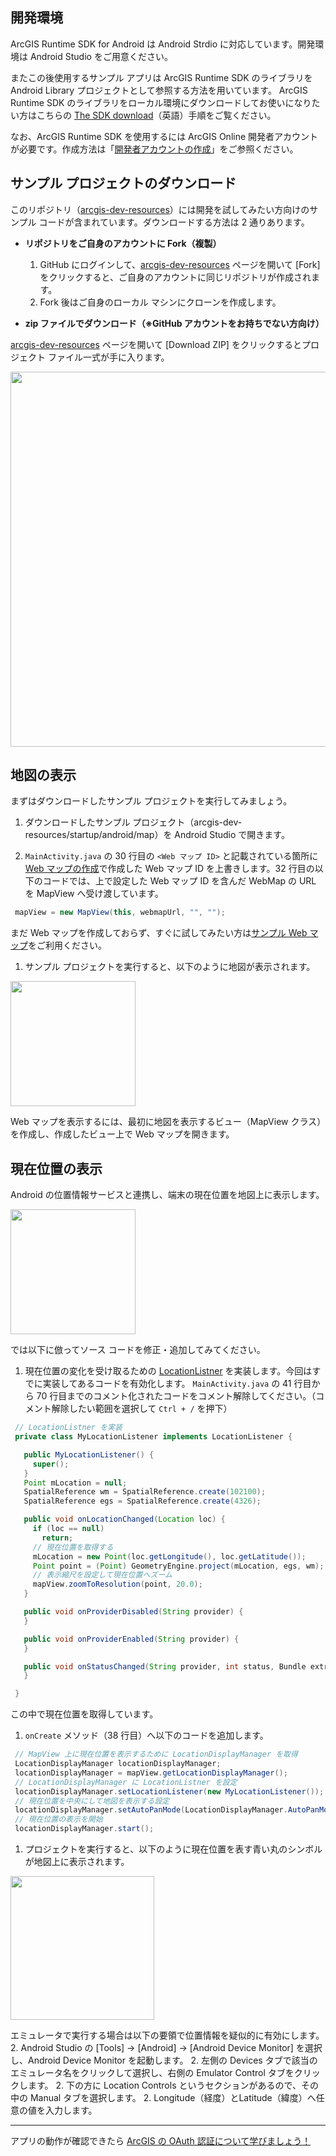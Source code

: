## 開発環境

ArcGIS Runtime SDK for Android は Android Strdio に対応しています。開発環境は Android Studio をご用意ください。

またこの後使用するサンプル アプリは ArcGIS Runtime SDK のライブラリを Android Library プロジェクトとして参照する方法を用いています。
ArcGIS Runtime SDK のライブラリをローカル環境にダウンロードしてお使いになりたい方はこちらの [The SDK download](https://developers.arcgis.com/android/guide/install-and-set-up.htm#ESRI_SECTION1_4108D3B809C54DD4A0BD37E6397EBFA8)（英語）手順をご覧ください。

なお、ArcGIS Runtime SDK を使用するには ArcGIS Online 開発者アカウントが必要です。作成方法は「[開発者アカウントの作成](../../get-dev-account)」をご参照ください。


## サンプル プロジェクトのダウンロード

このリポジトリ（[arcgis-dev-resources](https://github.com/EsriJapan/arcgis-dev-resources)）には開発を試してみたい方向けのサンプル コードが含まれています。ダウンロードする方法は 2 通りあります。

* __リポジトリをご自身のアカウントに Fork（複製）__
  1. GitHub にログインして、[arcgis-dev-resources](https://github.com/EsriJapan/arcgis-dev-resources) ページを開いて [Fork] をクリックすると、ご自身のアカウントに同じリポジトリが作成されます。
  1. Fork 後はご自身のローカル マシンにクローンを作成します。

* __zip ファイルでダウンロード（※GitHub アカウントをお持ちでない方向け）__

 [arcgis-dev-resources](https://github.com/EsriJapan/arcgis-dev-resources) ページを開いて [Download ZIP] をクリックするとプロジェクト ファイル一式が手に入ります。

 <img src="http://apps.esrij.com/arcgis-dev/guide/img/startup-ios/sample-download.png" width="600px">

## 地図の表示

まずはダウンロードしたサンプル プロジェクトを実行してみましょう。

1. ダウンロードしたサンプル プロジェクト（arcgis-dev-resources/startup/android/map）を Android Studio で開きます。

1. `MainActivity.java` の 30 行目の `<Web マップ ID>` と記載されている箇所に [Web マップの作成](../../create-webmap)で作成した Web マップ ID を上書きします。32 行目の以下のコードでは、上で設定した Web マップ ID を含んだ WebMap の URL を MapView へ受け渡しています。
 ```java
  mapView = new MapView(this, webmapUrl, "", "");
 ```

 まだ Web マップを作成しておらず、すぐに試してみたい方は[サンプル Web マップ](http://www.arcgis.com/home/item.html?id=d3ee769333954213b2f7e894e8e1032c)をご利用ください。

1. サンプル プロジェクトを実行すると、以下のように地図が表示されます。

 <img src="https://s3-ap-northeast-1.amazonaws.com/apps.esrij.com/arcgis-dev/guide/img/startup-android/WebMap.png" width="200px">

 Web マップを表示するには、最初に地図を表示するビュー（MapView クラス）を作成し、作成したビュー上で Web マップを開きます。

## 現在位置の表示

Android の位置情報サービスと連携し、端末の現在位置を地図上に表示します。

 <img src="https://s3-ap-northeast-1.amazonaws.com/apps.esrij.com/arcgis-dev/guide/img/startup-android/GPS.png" width="200px">
 
では以下に倣ってソース コードを修正・追加してみてください。

1. 現在位置の変化を受け取るための [LocationListner](http://developer.android.com/intl/ja/reference/android/location/LocationListener.html) を実装します。今回はすでに実装してあるコードを有効化します。
 `MainActivity.java` の 41 行目から 70 行目までのコメント化されたコードをコメント解除してください。（コメント解除したい範囲を選択して `Ctrl + /` を押下）
 ```java
  // LocationListner を実装
  private class MyLocationListener implements LocationListener {

    public MyLocationListener() {
      super();
    }
    Point mLocation = null;
    SpatialReference wm = SpatialReference.create(102100);
    SpatialReference egs = SpatialReference.create(4326);

    public void onLocationChanged(Location loc) {
      if (loc == null)
        return;
      // 現在位置を取得する
      mLocation = new Point(loc.getLongitude(), loc.getLatitude());
      Point point = (Point) GeometryEngine.project(mLocation, egs, wm);
      // 表示縮尺を設定して現在位置へズーム
      mapView.zoomToResolution(point, 20.0);
    }

    public void onProviderDisabled(String provider) {
    }

    public void onProviderEnabled(String provider) {
    }

    public void onStatusChanged(String provider, int status, Bundle extras) {
    }

  }
```
 この中で現在位置を取得しています。
 
1. `onCreate` メソッド（38 行目）へ以下のコードを追加します。
 ```java
  // MapView 上に現在位置を表示するために LocationDisplayManager を取得
  LocationDisplayManager locationDisplayManager;
  locationDisplayManager = mapView.getLocationDisplayManager();
  // LocationDisplayManager に LocationListner を設定
  locationDisplayManager.setLocationListener(new MyLocationListener());
  // 現在位置を中央にして地図を表示する設定
  locationDisplayManager.setAutoPanMode(LocationDisplayManager.AutoPanMode.LOCATION);
  // 現在位置の表示を開始
  locationDisplayManager.start();
 ```

1. プロジェクトを実行すると、以下のように現在位置を表す青い丸のシンボルが地図上に表示されます。
  <img src="https://s3-ap-northeast-1.amazonaws.com/apps.esrij.com/arcgis-dev/guide/img/startup-android/Android_GPS.gif" width="230px">

 エミュレータで実行する場合は以下の要領で位置情報を疑似的に有効にします。
 2. Android Studio の [Tools] → [Android] → [Android Device Monitor] を選択し、Android Device Monitor を起動します。
 2. 左側の Devices タブで該当のエミュレータ名をクリックして選択し、右側の Emulator Control タブをクリックします。
 2. 下の方に Location Controls というセクションがあるので、その中の Manual タブを選択します。
 2. Longitude（経度）とLatitude（緯度）へ任意の値を入力します。

---

アプリの動作が確認できたら [ArcGIS の OAuth 認証について学びましょう！](../../authentication)
